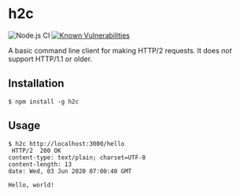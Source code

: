 # h2c

![Node.js CI](https://github.com/rav2040/h2c/workflows/Node.js%20CI/badge.svg)
[![Known Vulnerabilities](https://snyk.io/test/github/rav2040/h2c/badge.svg?targetFile=package.json)](https://snyk.io/test/github/rav2040/h2c?targetFile=package.json)

A basic command line client for making HTTP/2 requests. It does *not* support HTTP/1.1 or older.

## Installation
```
$ npm install -g h2c
```

## Usage
```
$ h2c http://localhost:3000/hello
 HTTP/2  200 OK
content-type: text/plain; charset=UTF-8
content-length: 13
date: Wed, 03 Jun 2020 07:00:40 GMT

Hello, world!
```
